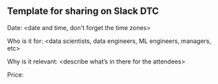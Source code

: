 ## Template for sharing on Slack DTC

Date: <date and time, don't forget the time zones>

Who is it for: <data scientists, data engineers, ML engineers, managers, etc>

Why is it relevant: <describe what’s in there for the attendees>

Price: <free or price>
